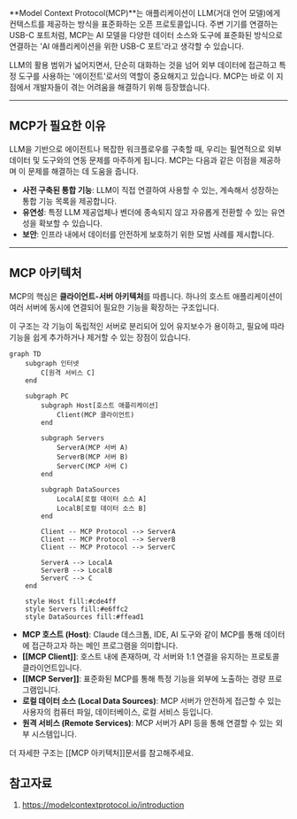 **Model Context Protocol(MCP)**는 애플리케이션이 LLM(거대 언어 모델)에게 컨텍스트를 제공하는 방식을 표준화하는 오픈 프로토콜입니다. 주변 기기를 연결하는 USB-C 포트처럼, MCP는 AI 모델을 다양한 데이터 소스와 도구에 표준화된 방식으로 연결하는 'AI 애플리케이션을 위한 USB-C 포트'라고 생각할 수 있습니다.

LLM의 활용 범위가 넓어지면서, 단순히 대화하는 것을 넘어 외부 데이터에 접근하고 특정 도구를 사용하는 '에이전트'로서의 역할이 중요해지고 있습니다. MCP는 바로 이 지점에서 개발자들이 겪는 어려움을 해결하기 위해 등장했습니다.

---

## MCP가 필요한 이유

LLM을 기반으로 에이전트나 복잡한 워크플로우를 구축할 때, 우리는 필연적으로 외부 데이터 및 도구와의 연동 문제를 마주하게 됩니다. MCP는 다음과 같은 이점을 제공하며 이 문제를 해결하는 데 도움을 줍니다.

- **사전 구축된 통합 기능**: LLM이 직접 연결하여 사용할 수 있는, 계속해서 성장하는 통합 기능 목록을 제공합니다.
- **유연성**: 특정 LLM 제공업체나 벤더에 종속되지 않고 자유롭게 전환할 수 있는 유연성을 확보할 수 있습니다.
- **보안**: 인프라 내에서 데이터를 안전하게 보호하기 위한 모범 사례를 제시합니다.

---

## MCP 아키텍처

MCP의 핵심은 **클라이언트-서버 아키텍처**를 따릅니다. 하나의 호스트 애플리케이션이 여러 서버에 동시에 연결되어 필요한 기능을 확장하는 구조입니다.

이 구조는 각 기능이 독립적인 서버로 분리되어 있어 유지보수가 용이하고, 필요에 따라 기능을 쉽게 추가하거나 제거할 수 있는 장점이 있습니다.

```mermaid
graph TD
    subgraph 인터넷
        C[원격 서비스 C]
    end

    subgraph PC
        subgraph Host[호스트 애플리케이션]
            Client(MCP 클라이언트)
        end

        subgraph Servers
            ServerA(MCP 서버 A)
            ServerB(MCP 서버 B)
            ServerC(MCP 서버 C)
        end

        subgraph DataSources
            LocalA[로컬 데이터 소스 A]
            LocalB[로컬 데이터 소스 B]
        end

        Client -- MCP Protocol --> ServerA
        Client -- MCP Protocol --> ServerB
        Client -- MCP Protocol --> ServerC

        ServerA --> LocalA
        ServerB --> LocalB
        ServerC --> C
    end

    style Host fill:#cde4ff
    style Servers fill:#e6ffc2
    style DataSources fill:#ffead1
```

- **MCP 호스트 (Host)**: Claude 데스크톱, IDE, AI 도구와 같이 MCP를 통해 데이터에 접근하고자 하는 메인 프로그램을 의미합니다.
- **[[MCP Client]]**: 호스트 내에 존재하며, 각 서버와 1:1 연결을 유지하는 프로토콜 클라이언트입니다.
- **[[MCP Server]]**: 표준화된 MCP를 통해 특정 기능을 외부에 노출하는 경량 프로그램입니다.
- **로컬 데이터 소스 (Local Data Sources)**: MCP 서버가 안전하게 접근할 수 있는 사용자의 컴퓨터 파일, 데이터베이스, 로컬 서비스 등입니다.
- **원격 서비스 (Remote Services)**: MCP 서버가 API 등을 통해 연결할 수 있는 외부 시스템입니다.

더 자세한 구조는 [[MCP 아키텍처]]문서를 참고해주세요.

## 참고자료
1. https://modelcontextprotocol.io/introduction